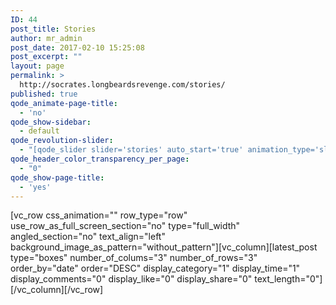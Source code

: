 ```yaml
---
ID: 44
post_title: Stories
author: mr_admin
post_date: 2017-02-10 15:25:08
post_excerpt: ""
layout: page
permalink: >
  http://socrates.longbeardsrevenge.com/stories/
published: true
qode_animate-page-title:
  - 'no'
qode_show-sidebar:
  - default
qode_revolution-slider:
  - "[qode_slider slider='stories' auto_start='true' animation_type='slide' slide_animation='6000' height='' responsive_height='yes' anchor='' show_navigation_arrows='no']"
qode_header_color_transparency_per_page:
  - "0"
qode_show-page-title:
  - 'yes'
---
```

[vc_row css_animation="" row_type="row" use_row_as_full_screen_section="no" type="full_width" angled_section="no" text_align="left" background_image_as_pattern="without_pattern"][vc_column][latest_post type="boxes" number_of_colums="3" number_of_rows="3" order_by="date" order="DESC" display_category="1" display_time="1" display_comments="0" display_like="0" display_share="0" text_length="0"][/vc_column][/vc_row]